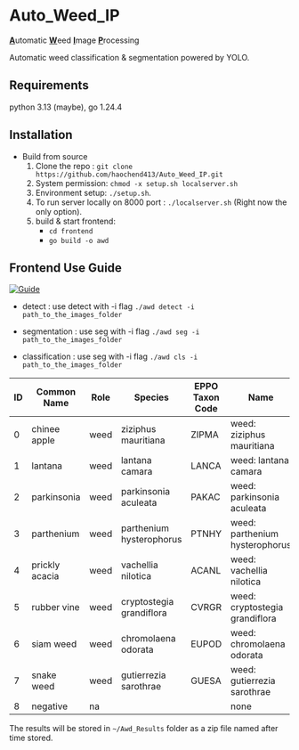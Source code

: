 # Auto_Weed_IP

<u>**A**</u>utomatic <u>**W**</u>eed <u>**I**</u>mage <u>**P**</u>rocessing

Automatic weed classification & segmentation powered by YOLO. 

## Requirements

python 3.13 (maybe), go 1.24.4

## Installation

- Build from source
  1. Clone the repo : `git clone https://github.com/haochend413/Auto_Weed_IP.git`
  2. System permission: `chmod -x setup.sh localserver.sh`
  3. Environment setup: `./setup.sh`.
  4. To run server locally on 8000 port : `./localserver.sh` (Right now the only option). 
  5. build & start frontend:
     - `cd frontend`
     - `go build -o awd`

## Frontend Use Guide

[![Guide](https://img.youtube.com/vi/jOXxdtn0LE8/0.jpg)](https://youtu.be/jOXxdtn0LE8)

- detect : use detect with -i flag
  `./awd detect -i path_to_the_images_folder`

- segmentation : use seg with -i flag
  `./awd seg -i path_to_the_images_folder`

- classification : use seg with -i flag
  `./awd cls -i path_to_the_images_folder`

  
| ID   | Common Name    | Role | Species                  | EPPO Taxon Code | Name                           |
| ---- | -------------- | ---- | ------------------------ | --------------- | ------------------------------ |
| 0    | chinee apple   | weed | ziziphus mauritiana      | ZIPMA           | weed: ziziphus mauritiana      |
| 1    | lantana        | weed | lantana camara           | LANCA           | weed: lantana camara           |
| 2    | parkinsonia    | weed | parkinsonia aculeata     | PAKAC           | weed: parkinsonia aculeata     |
| 3    | parthenium     | weed | parthenium hysterophorus | PTNHY           | weed: parthenium hysterophorus |
| 4    | prickly acacia | weed | vachellia nilotica       | ACANL           | weed: vachellia nilotica       |
| 5    | rubber vine    | weed | cryptostegia grandiflora | CVRGR           | weed: cryptostegia grandiflora |
| 6    | siam weed      | weed | chromolaena odorata      | EUPOD           | weed: chromolaena odorata      |
| 7    | snake weed     | weed | gutierrezia sarothrae    | GUESA           | weed: gutierrezia sarothrae    |
| 8    | negative       | na   |                          |                 | none                           |



  The results will be stored in `~/Awd_Results` folder as a zip file named after time stored. 

